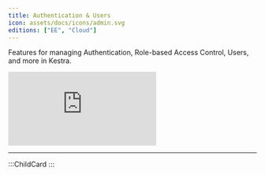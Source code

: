 ```yaml
---
title: Authentication & Users
icon: assets/docs/icons/admin.svg
editions: ["EE", "Cloud"]
---
```

Features for managing Authentication, Role-based Access Control, Users, and more in Kestra.

<div class="video-container">
  <iframe src="https://www.youtube.com/embed/dk6dKLF4XnU?si=gB-LdOBOijJ2azhB" title="YouTube video player" frameborder="0" allow="accelerometer; autoplay; clipboard-write; encrypted-media; gyroscope; picture-in-picture; web-share" referrerpolicy="strict-origin-when-cross-origin" allowfullscreen></iframe>
</div>

---

:::ChildCard
:::
